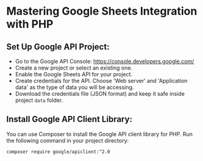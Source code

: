 # Mastering Google Sheets Integration with PHP

## Set Up Google API Project:

- Go to the Google API Console: https://console.developers.google.com/
- Create a new project or select an existing one.
- Enable the Google Sheets API for your project.
- Create credentials for the API. Choose 'Web server' and 'Application data' as the type of data you will be accessing.
- Download the credentials file (JSON format) and keep it safe inside project `data` folder.

## Install Google API Client Library:

You can use Composer to install the Google API client library for PHP. Run the following command in your project directory:

`composer require google/apiclient:^2.0`
